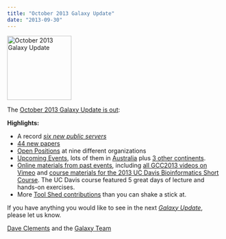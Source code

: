 ```yaml
---
title: "October 2013 Galaxy Update"
date: "2013-09-30"
---
```

<div class='right'><a href='/galaxy-updates/2013-10/'><img src="/images/logos/GalaxyUpdate200.png" alt="October 2013 Galaxy Update" width=150 /></a></div>

The [October 2013 Galaxy Update is out](/galaxy-updates/2013-10/):

**Highlights:**

* A record *[six new public servers](/galaxy-updates/2013-10/#new-public-servers)*
* [44 new papers](/galaxy-updates/2013-10/#new-papers)
* [Open Positions](/galaxy-updates/2013-10/#whos-hiring) at nine different organizations
* [Upcoming Events](/galaxy-updates/2013-10/#events), lots of them in [Australia](/galaxy-updates/2013-10/#australia) plus [3 other continents](/galaxy-updates/2013-10/#all-those-other-continents).  
* [Online materials from past events](/galaxy-updates/2013-10/#online-materials-from-past-events), including [all GCC2013 videos on Vimeo](http://bit.ly/gcc2013vimeo) and [course materials for the 2013 UC Davis Bioinformatics Short Course](http://bit.ly/16rAUkf). The UC Davis course featured 5 great days of lecture and hands-on exercises.
* More [Tool Shed contributions](/galaxy-updates/2013-10/#toolshed-contributions) than you can shake a stick at.

If you have anything you would like to see in the next *[Galaxy Update](/galaxy-updates/)*, please let us know.

[Dave Clements](/people/dave-clements/) and the [Galaxy Team](/galaxy-team/)
